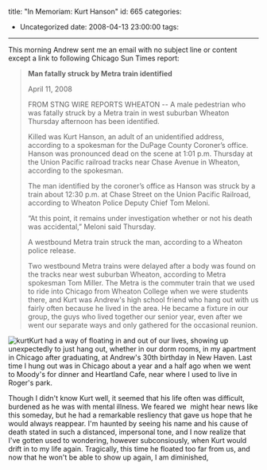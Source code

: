 title: "In Memoriam: Kurt Hanson"
id: 665
categories:
  - Uncategorized
date: 2008-04-13 23:00:00
tags:
---

This morning Andrew sent me an email with no subject line or content except a link to following Chicago Sun Times report:
> **Man fatally struck by Metra train identified**
> 
> April 11, 2008
> 
> FROM STNG WIRE REPORTS
> WHEATON -- A male pedestrian who was fatally struck by a Metra train in west suburban Wheaton Thursday afternoon has been identified.
> 
> Killed was Kurt Hanson, an adult of an unidentified address, according to a spokesman for the DuPage County Coroner’s office. Hanson was pronounced dead on the scene at 1:01 p.m. Thursday at the Union Pacific railroad tracks near Chase Avenue in Wheaton, according to the spokesman.
> 
> The man identified by the coroner’s office as Hanson was struck by a train about 12:30 p.m. at Chase Street on the Union Pacific Railroad, according to Wheaton Police Deputy Chief Tom Meloni.
> 
> “At this point, it remains under investigation whether or not his death was accidental,” Meloni said Thursday.
> 
> A westbound Metra train struck the man, according to a Wheaton police release.
> 
> Two westbound Metra trains were delayed after a body was found on the tracks near west suburban Wheaton, according to Metra spokesman Tom Miller.
The Metra is the commuter train that we used to ride into Chicago from Wheaton College when we were students there, and Kurt was Andrew's high school friend who hang out with us fairly often because he lived in the area. He became a fixture in our group, the guys who lived together our senior year, even after we went our separate ways and only gathered for the occasional reunion.

![kurt](http://www.timlindgren.com/whereproject/wp-content/uploads/2008/04/kurt.jpg "kurt")Kurt had a way of floating in and out of our lives, showing up unexpectedly to just hang out, whether in our dorm rooms, in my apartment in Chicago after graduating, at Andrew's 30th birthday in New Haven. Last time I hung out was in Chicago about a year and a half ago when we went to Moody's for dinner and Heartland Cafe, near where I used to live in Roger's park.

Though I didn't know Kurt well, it seemed that his life often was difficult, burdened as he was with mental illness. We feared we  might hear news like this someday, but he had a remarkable resliency that gave us hope that he would always reappear. I'm haunted by seeing his name and his cause of death stated in such a distanced, impersonal tone, and I now realize that I've gotten used to wondering, however subconsiously, when Kurt would drift in to my life again. Tragically, this time he floated too far from us, and now that he won't be able to show up again, I am diminished,